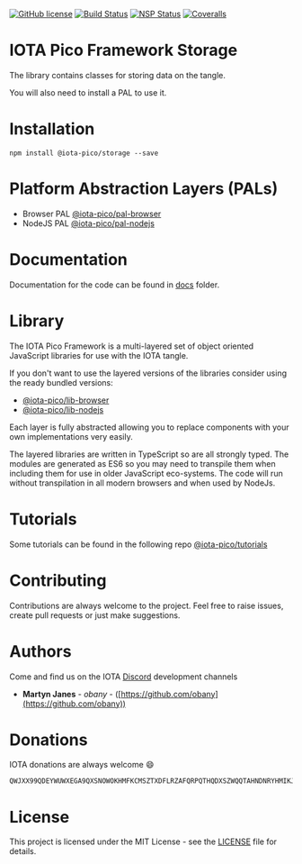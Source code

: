 [![GitHub license](https://img.shields.io/badge/license-MIT-blue.svg)](https://raw.githubusercontent.com/iota-pico/storage/master/LICENSE) [![Build Status](https://travis-ci.org/iota-pico/storage.svg?branch=master)](https://travis-ci.org/iota-pico/storage) [![NSP Status](https://nodesecurity.io/orgs/iota-pico/projects/0187c1c9-1cb0-48e4-9b84-f59a25401121)](https://nodesecurity.io/orgs/iota-pico/projects/0187c1c9-1cb0-48e4-9b84-f59a25401121)
[![Coveralls](https://img.shields.io/coveralls/iota-pico/storage.svg)](https://coveralls.io/github/iota-pico/storage)

# IOTA Pico Framework Storage

The library contains classes for storing data on the tangle.

You will also need to install a PAL to use it.

# Installation

```shell
npm install @iota-pico/storage --save
```

# Platform Abstraction Layers (PALs)

* Browser PAL [@iota-pico/pal-browser](https://github.com/iota-pico/pal-browser)
* NodeJS PAL [@iota-pico/pal-nodejs](https://github.com/iota-pico/pal-nodejs)

# Documentation

Documentation for the code can be found in [docs](./docs/README.md) folder.

# Library

The IOTA Pico Framework is a multi-layered set of object oriented JavaScript libraries for use with the IOTA tangle.

If you don't want to use the layered versions of the libraries consider using the  ready bundled versions:
* [@iota-pico/lib-browser](https://github.com/iota-pico/lib-browser)
* [@iota-pico/lib-nodejs](https://github.com/iota-pico/lib-nodejs)

Each layer is fully abstracted allowing you to replace components with your own implementations very easily.

The layered libraries are written in TypeScript so are all strongly typed. The modules are generated as ES6 so you may need to transpile them when including them for use in older JavaScript eco-systems. The code will run without transpilation in all modern browsers and when used by NodeJs.

# Tutorials

Some tutorials can be found in the following repo [@iota-pico/tutorials](https://github.com/iota-pico/tutorials)


# Contributing

Contributions are always welcome to the project. Feel free to raise issues, create pull requests or just make suggestions.

# Authors

Come and find us on the IOTA [Discord](https://discordapp.com/invite/fNGZXvh) development channels

* **Martyn Janes** - *obany* - ([https://github.com/obany](https://github.com/obany))

# Donations

IOTA donations are always welcome :smile:
```shell
QWJXX99QDEYWUWXEGA9QXSNOWOKHMFKCMSZTXDFLRZAFQRPQTHQDXSZWQQTAHNDNRYHMIKJYWQLKTFHBWSAOJDHAMB
```

# License

This project is licensed under the MIT License - see the [LICENSE](./LICENSE) file for details.
